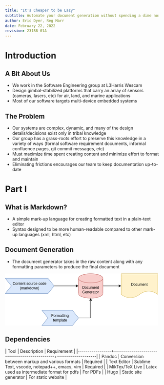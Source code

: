 ```yaml
---
title: "It's Cheaper to be Lazy"
subtitle: Automate your document generation without spending a dime nor your time
author: Eric Dyer, Reg Marr
date: February 22, 2022
revision: 23188-01A
---
```


# Introduction

## A Bit About Us
- We work in the Software Engineering group at L3Harris Wescam
- Design gimbal-stabilized platforms that carry an array of sensors (cameras, lasers, etc) for air, land, and marine applications
- Most of our software targets multi-device embedded systems

## The Problem
- Our systems are complex, dynamic, and many of the design details/decisions exist only in tribal knowledge
- Our group has a grass-roots effort to preserve this knowledge in a variety of ways (formal software requirement documents, informal confluence pages, git commit messages, etc)
- Must maximize time spent creating content and minimize effort to format and maintain
- Eliminating frictions encourages our team to keep documentation up-to-date

# Part I

## What is Markdown?
- A simple mark-up language for creating formatted text in a plain-text editor
- Syntax designed to be more human-readable compared to other mark-up languages (xml, html, etc)

## Document Generation
- The document generator takes in the raw content along with any formatting parameters to produce the final document

![Document Generation](./document-generation-flow-diagram.png "document generation")

## Dependencies

| Tool            | Description                                   | Requirement        |
|-----------------+-----------------------------------------------+--------------------|
| Pandoc          | Conversion between markup and various formats | Required           |
| Text Editor     | Sublime Text, vscode, notepad++, emacs, vim   | Required           |
| MikTex/TeX Live | Latex used as intermediate format for pdfs    | For PDFs           |
| Hugo            | Static site generator                         | For static website |
